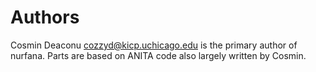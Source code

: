 # Authors

Cosmin Deaconu <cozzyd@kicp.uchicago.edu> is the primary author of nurfana. Parts are based on ANITA code also largely written by Cosmin.








